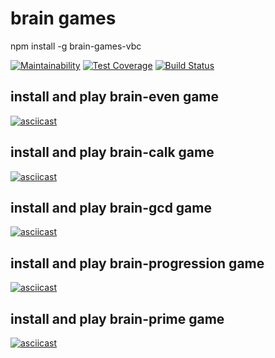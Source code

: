 # brain games

npm install -g brain-games-vbc

[![Maintainability](https://api.codeclimate.com/v1/badges/a99a88d28ad37a79dbf6/maintainability)](https://codeclimate.com/github/codeclimate/codeclimate/maintainability)
[![Test Coverage](https://api.codeclimate.com/v1/badges/a99a88d28ad37a79dbf6/test_coverage)](https://codeclimate.com/github/codeclimate/codeclimate/test_coverage)
[![Build Status](https://travis-ci.com/verybeautifulcat/backend-project-lvl1.svg?branch=master)](https://travis-ci.com/verybeautifulcat/backend-project-lvl1)



## install and play brain-even game

[![asciicast](https://asciinema.org/a/MpuCByMHLFUID6BWyBPyAjYhm.svg)](https://asciinema.org/a/MpuCByMHLFUID6BWyBPyAjYhm)


## install and play brain-calk game

[![asciicast](https://asciinema.org/a/gpm8XzlMMxBMaTpmtWJamGcFe.svg)](https://asciinema.org/a/gpm8XzlMMxBMaTpmtWJamGcFe)


## install and play brain-gcd game

[![asciicast](https://asciinema.org/a/4A9DF5kOK5hajXlDrF69NUeDm.svg)](https://asciinema.org/a/4A9DF5kOK5hajXlDrF69NUeDm)


## install and play brain-progression game

[![asciicast](https://asciinema.org/a/ZuQwvs3DYOcWggP3sGFprgJs6.svg)](https://asciinema.org/a/ZuQwvs3DYOcWggP3sGFprgJs6)


## install and play brain-prime game

[![asciicast](https://asciinema.org/a/QScub3xIWAmYINwoeJFfPXeOf.svg)](https://asciinema.org/a/QScub3xIWAmYINwoeJFfPXeOf)